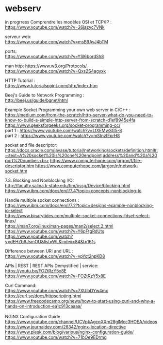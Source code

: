 # webserv
in progrress
Comprendre les modèles OSI et TCP/IP :<br>
  https://www.youtube.com/watch?v=26jazyc7VNk<br>
  
serveur web:<br>
  https://www.youtube.com/watch?v=msB9AvJ4bTM<br>
  
ports:<br>
  https://www.youtube.com/watch?v=YSl6bordSh8<br>
  
  man http:
    https://www.w3.org/Protocols/<br>
    https://www.youtube.com/watch?v=Qxs2S4agyxk <br>

HTTP Tutorial :<br>
    https://www.tutorialspoint.com/http/index.htm<br>

Beej's Guide to Network Programming :<br>
http://beej.us/guide/bgnet/html<br>
    
Example Socket Programming your own web server in C/C++ :<br>
https://medium.com/from-the-scratch/http-server-what-do-you-need-to-know-to-build-a-simple-http-server-from-scratch-d1ef8945e4fa<br>
https://www.geeksforgeeks.org/socket-programming-cc/<br>
part 1 : https://www.youtube.com/watch?v=LtXEMwSG5-8<br>
part 2 : https://www.youtube.com/watch?v=mStnzIEprH8<br>

socket and file descriptor:<br>
https://docs.oracle.com/javase/tutorial/networking/sockets/definition.html#:~:text=A%20socket%20is%20one%20endpoint,address%20and%20a%20port%20number.<br>
https://www.computerhope.com/jargon/f/file-descriptor.htm
https://www.computerhope.com/jargon/n/network-socket.htm

7.3. Blocking and Nonblocking I/O:<br>
http://faculty.salina.k-state.edu/tim/ossg/Device/blocking.html<br>
https://www.ibm.com/docs/en/i/7.4?topic=concepts-nonblocking-io<br>

Handle multiple socket connections :<br>
https://www.ibm.com/docs/en/i/7.2?topic=designs-example-nonblocking-io-select<br>
https://www.binarytides.com/multiple-socket-connections-fdset-select-linux/<br>
https://man7.org/linux/man-pages/man2/select.2.html<br>
https://www.youtube.com/watch?v=Y6pFtgRdUts<br>
https://www.youtube.com/watch?v=dEHZb9JsmOU&list=WL&index=84&t=161s<br>

Difference between URI and URL :<br>
https://www.youtube.com/watch?v=vpYct2npKD8<br>

APIs | REST | REST APIs Demystified | service:<br>
https://youtu.be/FOZtRzY5x8E<br>
https://www.youtube.com/watch?v=FOZtRzY5x8E<br>

Curl Command:<br>
https://www.youtube.com/watch?v=7XUibDYw4mc<br>
https://curl.se/docs/httpscripting.html<br>
https://www.freecodecamp.org/news/how-to-start-using-curl-and-why-a-hands-on-introduction-ea1c913caaaa/<br><br>
NGINX Configuration Guide<br>
https://www.youtube.com/channel/UCVpkAgcqXXm28glMcc3HOEA/videos<br>
https://www.journaldev.com/26342/nginx-location-directive<br>
https://www.plesk.com/blog/various/nginx-configuration-guide/<br>
https://www.youtube.com/watch?v=71bOe9EDrmg<br>
